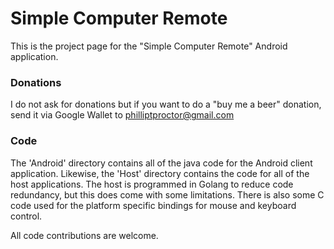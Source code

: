 Simple Computer Remote
====================

This is the project page for the "Simple Computer Remote" Android application.

### Donations
I do not ask for donations but if you want to do a "buy me a beer" donation, send it via Google Wallet to philliptproctor@gmail.com

### Code
The 'Android' directory contains all of the java code for the Android client application. Likewise, the 'Host' directory contains
the code for all of the host applications. The host is programmed in Golang to reduce code redundancy, but this does come with some
limitations. There is also some C code used for the platform specific bindings for mouse and keyboard control.

All code contributions are welcome.